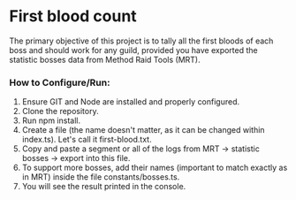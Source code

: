 # First blood count

The primary objective of this project is to tally all the first bloods of each boss and should work for any guild, provided you have exported the statistic bosses data from Method Raid Tools (MRT).

### How to Configure/Run:
1. Ensure GIT and Node are installed and properly configured.
1. Clone the repository.
1. Run npm install.
1. Create a file (the name doesn't matter, as it can be changed within index.ts). Let's call it first-blood.txt.
1. Copy and paste a segment or all of the logs from MRT -> statistic bosses -> export into this file.
1. To support more bosses, add their names (important to match exactly as in MRT) inside the file constants/bosses.ts.
1. You will see the result printed in the console.
